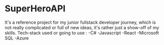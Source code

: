 # SuperHeroAPI

It's a reference project for my junior fullstack developer journey, which is not really complicated or full of new ideas, it's rather just a show-off of my skills.
Tech-stack used or going to use :
                                -C#
                                -Javascript
                                -React
                                -Microsoft SQL
                                -Azure
                                
